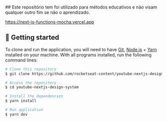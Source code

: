<br/>
## Este repositório tem foi utilizado para métodos educativos e não visam qualquer outro fim se não o aprendizado.

https://next-js-functions-mocha.vercel.app


## 🚀 Getting started

To clone and run the application, you will need to have [Git](https://git-scm.com), [Node.js](https://nodejs.org) + [Yarn](https://yarnpkg.com) installed on your machine. With all programs installed, run the following command lines:


```bash
# Clone this repository
$ git clone https://github.com/rocketseat-content/youtube-nextjs-design-system

# Access the repository
$ cd youtube-nextjs-design-system

# Install the dependencies
$ yarn install

# Run application
$ yarn dev
```


